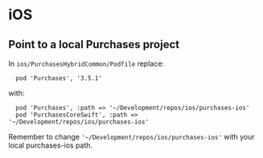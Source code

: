 # iOS

## Point to a local Purchases project

In `ios/PurchasesHybridCommon/Podfile` replace:

```
  pod 'Purchases', '3.5.1'
```

with:

```
  pod 'Purchases', :path => '~/Development/repos/ios/purchases-ios'
  pod 'PurchasesCoreSwift', :path => '~/Development/repos/ios/purchases-ios'
```

Remember to change `'~/Development/repos/ios/purchases-ios'` with your local purchases-ios path.
